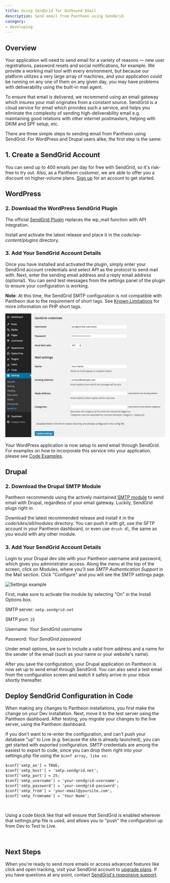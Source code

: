 ```yaml
---
title: Using SendGrid for Outbound Email
description: Send email from Pantheon using SendGrid.
category:
- developing
---
```


## Overview

Your application will need to send email for a variety of reasons — new user registrations, password resets and social notifications, for example. We provide a working mail tool with every environment, but because our platform utilizes a very large array of machines, and your application could be running on any one of them on any given day, you may have problems with deliverability using the built-in mail agent.

To ensure that email is delivered, we recommend using an email gateway which insures your mail originates from a constant source. SendGrid is a cloud service for email which provides such a service, and helps you eliminate the complexity of sending high-deliverability email e.g. maintaining good relations with other internet postmasters, helping with DKIM and SPF setup, etc.

There are three simple steps to sending email from Pantheon using SendGrid. For WordPress and Drupal users alike, the first step is the same:


## 1. Create a SendGrid Account

You can send up to 400 emails per day for free with SendGrid, so it's risk-free to try out. Also, as a Pantheon customer, we are able to offer you a discount on higher-volume plans. [Sign up](http://sendgrid.com/partners/pantheon.html) for an account to get started.


## WordPress

### 2. Download the WordPress SendGrid Plugin

The official [SendGrid Plugin](https://wordpress.org/plugins/sendgrid-email-delivery-simplified/) replaces the wp_mail function with API integration.

Install and activate the latest release and place it in the _code/wp-content/plugins_ directory.

### 3. Add Your SendGrid Account Details

Once you have installed and activated the plugin, simply enter your SendGrid account credentials and select _API_ as the protocol to send mail with. Next, enter the sending email address and a reply email address (optional). You can send test messages from the settings panel of the plugin to ensure your configuration is working.

**Note**: At this time, the SendGrid SMTP configuration is not compatible with Pantheon due to the requirement of short tags. See [Known Limitations](/docs/articles/drupal/known-limitations#php-short-tags) for more information on PHP short tags.

![WP Settings example](/source/docs/assets/images/sendgrid_wpconfig.png)​

Your WordPress application is now setup to send email through SendGrid. For examples on how to incorporate this service into your application, please see [Code Examples](https://sendgrid.com/docs/Code_Examples/php.html).

## Drupal


### 2. Download the Drupal SMTP Module

Pantheon recommends using the actively maintained [SMTP module](http://drupal.org/project/smtp) to send email with Drupal, regardless of your email gateway. Luckily, SendGrid plugs right in.

Download the latest recommended release and install it in the _code/sites/all/modules_ directory. You can push it with git, use the SFTP account in your Pantheon dashboard, or even use `drush dl`, the same as you would with any other module.


### 3. Add Your SendGrid Account Details

Login to your Drupal dev site with your Pantheon username and password, which gives you administrator access. Along the menu at the top of the screen, click on Modules, where you'll see _SMTP Authentication Support_ in the Mail section. Click "Configure" and you will see the SMTP settings page.

![Settings example](https://www.getpantheon.com/sites/default/files/docs/desk_images/151706)​

First, make sure to activate the module by selecting "On" in the Install Options box.

SMTP server: `smtp.sendgrid.net`  

SMTP port: `25`  

Username: _Your SendGrid username_  

Password: _Your SendGrid password_

Under email options, be sure to include a valid from address and a name for the sender of the email (such as your name or your website's name).

After you save the configuration, your Drupal application on Pantheon is now set up to send email through SendGrid. You can also send a test email from the configuration screen and watch it safely arrive in your inbox shortly thereafter.

## Deploy SendGrid Configuration in Code

When making any changes to Pantheon installations, you first make the change on your Dev installation. Next, move it to the test server using the Pantheon dashboard. After testing, you migrate your changes to the live server, using the Pantheon dashboard.

If you don't want to re-enter the configuration, and can't push your database "up" to Live (e.g. because the site is already launched), you can get started with exported configuration. SMTP credentials are among the easiest to export to code, since you can drop them right into your settings.php file using the `$conf array, like so:`
```
$conf['smtp_on'] = TRUE;
$conf['smtp_host'] = 'smtp.sendgrid.net';
$conf['smtp_port'] = 25;
$conf['smtp_username'] = 'your-sendgrid-username';
$conf['smtp_password'] = 'your-sendgrid-password';
$conf['smtp_from'] = 'your-email@yoursite.com';
$conf['smtp_fromname'] = 'Your Name';
```
` `

Using a code block like that will ensure that SendGrid is enabled wherever that settings.php file is used, and allows you to "push" the configuration up from Dev to Test to Live.

` `
## Next Steps

When you're ready to send more emails or access advanced features like click and open tracking, visit your SendGrid account to [upgrade plans](http://sendgrid.com/partners/pantheon.html). If you have questions at any point, contact [SendGrid's responsive support](http://support.sendgrid.com/).
